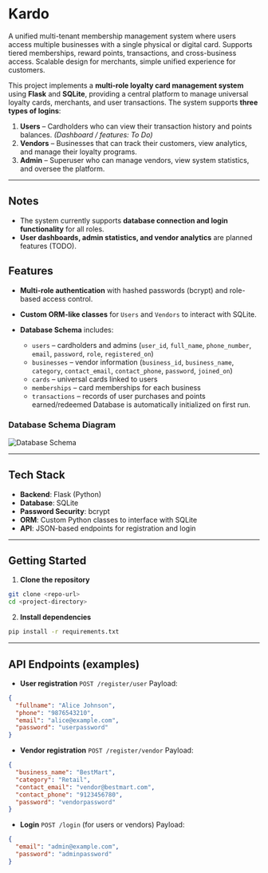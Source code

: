 # Kardo
A unified multi-tenant membership management system where users access multiple businesses with a single physical or digital card. Supports tiered memberships, reward points, transactions, and cross-business access. Scalable design for merchants, simple unified experience for customers.

This project implements a **multi-role loyalty card management system** using **Flask** and **SQLite**, providing a central platform to manage universal loyalty cards, merchants, and user transactions. The system supports **three types of logins**:

1. **Users** – Cardholders who can view their transaction history and points balances. *(Dashboard / features: To Do)*
2. **Vendors** – Businesses that can track their customers, view analytics, and manage their loyalty programs.
3. **Admin** – Superuser who can manage vendors, view system statistics, and oversee the platform.

---
## Notes

* The system currently supports **database connection and login functionality** for all roles.
* **User dashboards, admin statistics, and vendor analytics** are planned features (TODO).


## Features

* **Multi-role authentication** with hashed passwords (bcrypt) and role-based access control.
* **Custom ORM-like classes** for `Users` and `Vendors` to interact with SQLite.
* **Database Schema** includes:

  * `users` – cardholders and admins (`user_id`, `full_name`, `phone_number`, `email`, `password`, `role`, `registered_on`)
  * `businesses` – vendor information (`business_id`, `business_name`, `category`, `contact_email`, `contact_phone`, `password`, `joined_on`)
  * `cards` – universal cards linked to users
  * `memberships` – card memberships for each business
  * `transactions` – records of user purchases and points earned/redeemed
  Database is automatically initialized on first run.

### Database Schema Diagram

![Database Schema](.images/Schema.png)

---

## Tech Stack

* **Backend**: Flask (Python)
* **Database**: SQLite
* **Password Security**: bcrypt
* **ORM**: Custom Python classes to interface with SQLite
* **API**: JSON-based endpoints for registration and login

---

## Getting Started

1. **Clone the repository**

```bash
git clone <repo-url>
cd <project-directory>
```

2. **Install dependencies**

```bash
pip install -r requirements.txt
```

---

## API Endpoints (examples)

* **User registration**
  `POST /register/user`
  Payload:

```json
{
  "fullname": "Alice Johnson",
  "phone": "9876543210",
  "email": "alice@example.com",
  "password": "userpassword"
}
```

* **Vendor registration**
  `POST /register/vendor`
  Payload:

```json
{
  "business_name": "BestMart",
  "category": "Retail",
  "contact_email": "vendor@bestmart.com",
  "contact_phone": "9123456780",
  "password": "vendorpassword"
}
```

* **Login**
  `POST /login` (for users or vendors)
  Payload:

```json
{
  "email": "admin@example.com",
  "password": "adminpassword"
}
```


